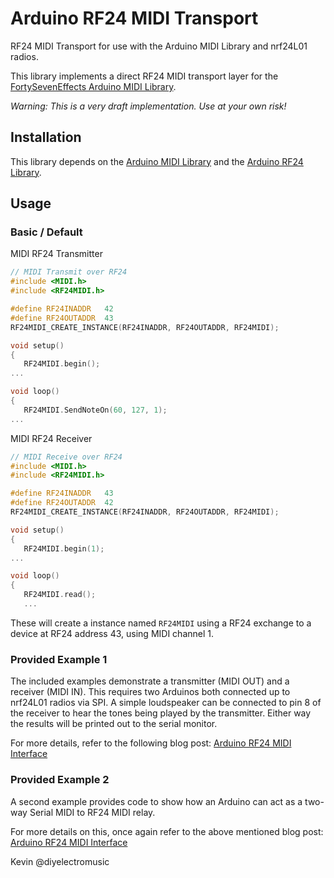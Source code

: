 # Arduino RF24 MIDI Transport
RF24 MIDI Transport for use with the Arduino MIDI Library and nrf24L01 radios.

This library implements a direct RF24 MIDI transport layer for the [FortySevenEffects Arduino MIDI Library](https://github.com/FortySevenEffects/arduino_midi_library).

*Warning: This is a very draft implementation.  Use at your own risk!*

## Installation

This library depends on the [Arduino MIDI Library](https://github.com/FortySevenEffects/arduino_midi_library) and the [Arduino RF24 Library](https://github.com/nRF24/RF24).

## Usage
### Basic / Default

MIDI RF24 Transmitter

```cpp
// MIDI Transmit over RF24
#include <MIDI.h>
#include <RF24MIDI.h>

#define RF24INADDR   42
#define RF24OUTADDR  43
RF24MIDI_CREATE_INSTANCE(RF24INADDR, RF24OUTADDR, RF24MIDI);

void setup()
{
   RF24MIDI.begin();
...

void loop()
{
   RF24MIDI.SendNoteOn(60, 127, 1);
...
```
MIDI RF24 Receiver

```cpp
// MIDI Receive over RF24
#include <MIDI.h>
#include <RF24MIDI.h>

#define RF24INADDR   43
#define RF24OUTADDR  42
RF24MIDI_CREATE_INSTANCE(RF24INADDR, RF24OUTADDR, RF24MIDI);

void setup()
{
   RF24MIDI.begin(1);
...

void loop()
{
   RF24MIDI.read();
   ...
```
These will create a instance named `RF24MIDI` using a RF24 exchange to a device at RF24 address 43, using MIDI channel 1.


### Provided Example 1

The included examples demonstrate a transmitter (MIDI OUT) and a receiver (MIDI IN).  This requires two Arduinos both connected up to nrf24L01 radios via SPI.  A simple loudspeaker can be connected to pin 8 of the receiver to hear the tones being played by the transmitter.  Either way the results will be printed out to the serial monitor.

For more details, refer to the following blog post: [Arduino RF24 MIDI Interface]()

### Provided Example 2

A second example provides code to show how an Arduino can act as a two-way Serial MIDI to RF24 MIDI relay.

For more details on this, once again refer to the above mentioned blog post: [Arduino RF24 MIDI Interface]()

Kevin
@diyelectromusic

